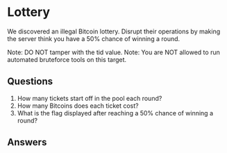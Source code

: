 # Lottery
We discovered an illegal Bitcoin lottery. Disrupt their operations by making the server think you have a 50% chance of winning a round.

Note: DO NOT tamper with the tid value.
Note: You are NOT allowed to run automated bruteforce tools on this target.

## Questions
1. How many tickets start off in the pool each round?
2. How many Bitcoins does each ticket cost?
3. What is the flag displayed after reaching a 50% chance of winning a round?

## Answers
